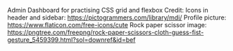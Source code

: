 Admin Dashboard for practising CSS grid and flexbox
Credit: 
Icons in header and sidebar: https://pictogrammers.com/library/mdi/
Profile picture: https://www.flaticon.com/free-icons/cute
Rock paper scissor image:  https://pngtree.com/freepng/rock-paper-scissors-cloth-guess-fist-gesture_5459399.html?sol=downref&id=bef